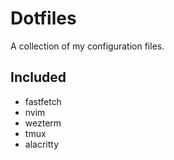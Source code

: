 # Dotfiles

A collection of my configuration files.

## Included

- fastfetch
- nvim
- wezterm
- tmux
- alacritty
